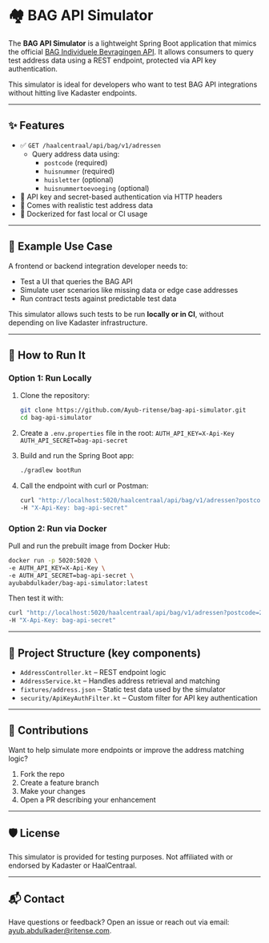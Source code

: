 # 🏘️ BAG API Simulator

The **BAG API Simulator** is a lightweight Spring Boot application that mimics the official [BAG Individuele Bevragingen API](https://www.kadaster.nl/zakelijk/producten/adressen-en-gebouwen/bag-api-individuele-bevragingen).
It allows consumers to query test address data using a REST endpoint, protected via API key authentication.

This simulator is ideal for developers who want to test BAG API integrations without hitting live Kadaster endpoints.

---

## ✨ Features

- ✅ `GET /haalcentraal/api/bag/v1/adressen`
    - Query address data using:
        - `postcode` (required)
        - `huisnummer` (required)
        - `huisletter` (optional)
        - `huisnummertoevoeging` (optional)
- 🔐 API key and secret-based authentication via HTTP headers
- 🧪 Comes with realistic test address data
- 🐳 Dockerized for fast local or CI usage

---

## 📌 Example Use Case

A frontend or backend integration developer needs to:
- Test a UI that queries the BAG API
- Simulate user scenarios like missing data or edge case addresses
- Run contract tests against predictable test data

This simulator allows such tests to be run **locally or in CI**, without depending on live Kadaster infrastructure.

---

## 🚀 How to Run It

### Option 1: Run Locally

1. Clone the repository:
   ```bash
   git clone https://github.com/Ayub-ritense/bag-api-simulator.git
   cd bag-api-simulator

2. Create a `.env.properties` file in the root:
   `AUTH_API_KEY=X-Api-Key
   AUTH_API_SECRET=bag-api-secret`

3. Build and run the Spring Boot app:
   ```bash
   ./gradlew bootRun

4. Call the endpoint with curl or Postman:
      ```bash
      curl "http://localhost:5020/haalcentraal/api/bag/v1/adressen?postcode=2511BT&huisnummer=70" \
      -H "X-Api-Key: bag-api-secret"

### Option 2: Run via Docker

Pull and run the prebuilt image from Docker Hub:
```bash
docker run -p 5020:5020 \
-e AUTH_API_KEY=X-Api-Key \
-e AUTH_API_SECRET=bag-api-secret \
ayubabdulkader/bag-api-simulator:latest
   ```

Then test it with:
```bash
curl "http://localhost:5020/haalcentraal/api/bag/v1/adressen?postcode=2511BT&huisnummer=70" \
-H "X-Api-Key: bag-api-secret"
   ```
---

## 📂 Project Structure (key components)

* 	`AddressController.kt` – REST endpoint logic
* 	`AddressService.kt` – Handles address retrieval and matching
* 	`fixtures/address.json` – Static test data used by the simulator
* 	`security/ApiKeyAuthFilter.kt` – Custom filter for API key authentication

---

## 🧩 Contributions

Want to help simulate more endpoints or improve the address matching logic?
1.	Fork the repo
2.	Create a feature branch
3.	Make your changes
4.	Open a PR describing your enhancement

---

## 🛡 License

This simulator is provided for testing purposes. Not affiliated with or endorsed by Kadaster or HaalCentraal.

---

## 📬 Contact
Have questions or feedback? Open an issue or reach out via email: ayub.abdulkader@ritense.com.
